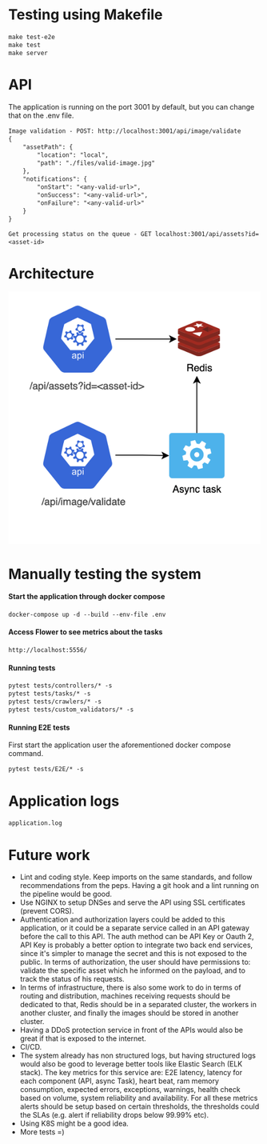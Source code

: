 # Testing using Makefile
```
make test-e2e
make test
make server
```
# API
The application is running on the port 3001 by default, but you can change that on the .env file.
```
Image validation - POST: http://localhost:3001/api/image/validate
{
    "assetPath": { 
        "location": "local",
        "path": "./files/valid-image.jpg"
    },
    "notifications": {
        "onStart": "<any-valid-url>",
        "onSuccess": "<any-valid-url>",
        "onFailure": "<any-valid-url>"
    }
}
```
```
Get processing status on the queue - GET localhost:3001/api/assets?id=<asset-id>
```
# Architecture
![alt text](https://github.com/ovictormacedo/image-validator/blob/master/architecture.png?raw=true)

# Manually testing the system
#### Start the application through docker compose
```
docker-compose up -d --build --env-file .env
```
#### Access Flower to see metrics about the tasks
```
http://localhost:5556/
```
#### Running tests
```
pytest tests/controllers/* -s
pytest tests/tasks/* -s
pytest tests/crawlers/* -s
pytest tests/custom_validators/* -s
```
#### Running E2E tests
First start the application user the aforementioned docker compose command.
```
pytest tests/E2E/* -s
```

# Application logs
```
application.log
```

# Future work
* Lint and coding style. Keep imports on the same standards, and follow recommendations from the peps. Having a git hook and a lint running on the pipeline would be good.
* Use NGINX to setup DNSes and serve the API using SSL certificates (prevent CORS).
* Authentication and authorization layers could be added to this application, or it could be a separate service called in an API gateway before the call to this API. The auth method can be API Key or Oauth 2, API Key is probably a better option to integrate two back end services, since it's simpler to manage the secret and this is not exposed to the public. In terms of authorization, the user should have permissions to: validate the specific asset which he informed on the payload, and to track the status of his requests.
* In terms of infrastructure, there is also some work to do in terms of routing and distribution, machines receiving requests should be dedicated to that, Redis should be in a separated cluster, the workers in another cluster, and finally the images should be stored in another cluster.
* Having a DDoS protection service in front of the APIs would also be great if that is exposed to the internet.
* CI/CD.
* The system already has non structured logs, but having structured logs would also be good to leverage better tools like Elastic Search (ELK stack). The key metrics for this service are: E2E latency, latency for each component (API, async Task), heart beat, ram memory consumption, expected errors, exceptions, warnings, health check based on volume, system reliability and availability. For all these metrics alerts should be setup based on certain thresholds, the thresholds could the SLAs (e.g. alert if reliability drops below 99.99% etc).
* Using K8S might be a good idea.
* More tests =)